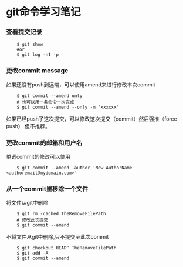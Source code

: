# git命令学习笔记

### 查看提交记录

```shell
    $ git show
    #or
    $ git log -n1 -p
```

### 更改commit message
如果还没有push到远端，可以使用amend来进行修改本次commit
```shell
    $ git commit --amend only
    # 也可以用一条命令一次完成
    $ git commit --amend --only -m 'xxxxxx'
```
如果已经push了这次提交，可以修改这次提交（commit）然后强推（force push） 但不推荐。

### 更改commit的邮箱和用户名
单词commit的修改可以使用
```shell
    $ git commit --amend -author 'New AuthorName <authoremail@mydomain.com>'
```

### 从一个commit里移除一个文件
将文件从git中删除
```shell
    $ git rm -cached TheRemoveFilePath
    # 修改此次提交
    $ git commit --amend
```
不将文件从git中删除,只不提交至此次commit
```shell
    $ git checkout HEAD^ TheRemoveFilePath
    $ git add -A
    $ git commit --amend
```